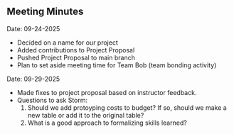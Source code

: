 ## Meeting Minutes
Date: 09-24-2025

* Decided on a name for our project
* Added contributions to Project Proposal
* Pushed Project Proposal to main branch
* Plan to set aside meeting time for Team Bob (team bonding activity)


Date: 09-29-2025

* Made fixes to project proposal based on instructor feedback.
* Questions to ask Storm:
  1. Should we add protoyping costs to budget? If so, should we make a new table or add it to the original table?
  2. What is a good approach to formalizing skills learned?

